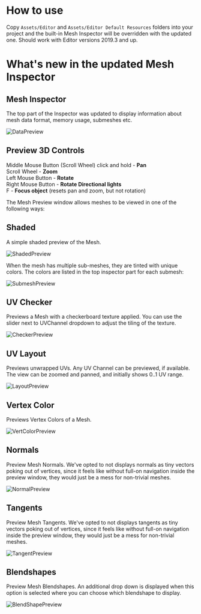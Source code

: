 # How to use

Copy `Assets/Editor` and `Assets/Editor Default Resources` folders into your project and the built-in Mesh Inspector will be overridden with the updated one. Should work with Editor versions 2019.3 and up.

# What's new in the updated Mesh Inspector
## Mesh Inspector
The top part of the Inspector was updated to display information about mesh data format, memory usage, submeshes etc.

![DataPreview]

## Preview 3D Controls
Middle Mouse Button (Scroll Wheel) click and hold - <b>Pan</b>  
Scroll Wheel - <b>Zoom</b>  
Left Mouse Button - <b>Rotate</b>  
Right Mouse Button - <b>Rotate Directional lights</b>  
F - <b>Focus object</b> (resets pan and zoom, but not rotation)  

The Mesh Preview window allows meshes to be viewed in one of the following ways:

## Shaded

A simple shaded preview of the Mesh.

![ShadedPreview]

When the mesh has multiple sub-meshes, they are tinted with unique colors. The colors are listed in the top inspector part for each submesh:

![SubmeshPreview]

## UV Checker

Previews a Mesh with a checkerboard texture applied. You can use the slider next to UVChannel dropdown to adjust the tiling of the texture.

![CheckerPreview]

## UV Layout

Previews unwrapped UVs. Any UV Channel can be previewed, if available. The view can be zoomed and panned, and initially shows 0..1 UV range.

![LayoutPreview]

## Vertex Color

Previews Vertex Colors of a Mesh.

![VertColorPreview]

## Normals

Preview Mesh Normals. We've opted to not displays normals as tiny vectors poking out of vertices, since it feels like without full-on navigation inside the preview window, they would just be a mess for non-trivial meshes.

![NormalPreview]

## Tangents

Preview Mesh Tangents. We've opted to not displays tangents as tiny vectors poking out of vertices, since it feels like without full-on navigation inside the preview window, they would just be a mess for non-trivial meshes.

![TangentPreview]  

## Blendshapes  

Preview Mesh Blendshapes. An additional drop down is displayed when this option is selected where you can choose which blendshape to display.

![BlendShapePreview]

[DataPreview]: https://i.imgur.com/WYDqCZ2.png
[ShadedPreview]: https://i.imgur.com/fqyTnQd.png
[SubmeshPreview]: https://i.imgur.com/0k6E7R3.png
[CheckerPreview]: https://i.imgur.com/IYIpUBT.png
[LayoutPreview]: https://i.imgur.com/bb1LfuP.png
[VertColorPreview]: https://i.imgur.com/2dwvYLX.png
[NormalPreview]: https://i.imgur.com/0bnRfFs.png
[TangentPreview]: https://i.imgur.com/G30W4LL.png
[BlendShapePreview]: https://i.imgur.com/hsT9XG3.png

